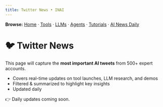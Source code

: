 ```yaml
---
title: Twitter News • INAI
---
```

**Browse:** [Home](index.md) · [Tools](tools.md) · [LLMs](llms.md) · [Agents](agents.md) · [Tutorials](tutorials.md) · [AI News Daily](news.md)

# 🐦 Twitter News

This page will capture the **most important AI tweets** from 500+ expert accounts.

- Covers real-time updates on tool launches, LLM research, and demos
- Filtered & summarized to highlight key insights
- Updated daily

👉 Daily updates coming soon.
